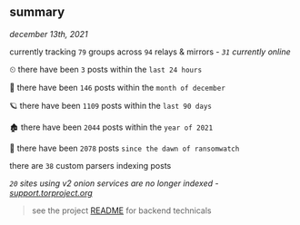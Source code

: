 
## summary
_december 13th, 2021_

currently tracking `79` groups across `94` relays & mirrors - _`31` currently online_

⏲ there have been `3` posts within the `last 24 hours`

🦈 there have been `146` posts within the `month of december`

🪐 there have been `1109` posts within the `last 90 days`

🏚 there have been `2044` posts within the `year of 2021`

🦕 there have been `2078` posts `since the dawn of ransomwatch`

there are `38` custom parsers indexing posts

_`20` sites using v2 onion services are no longer indexed - [support.torproject.org](https://support.torproject.org/onionservices/v2-deprecation/)_

> see the project [README](https://github.com/thetanz/ransomwatch#ransomwatch--) for backend technicals
